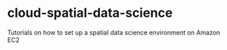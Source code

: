 # cloud-spatial-data-science
Tutorials on how to set up a spatial data science environment on Amazon EC2

